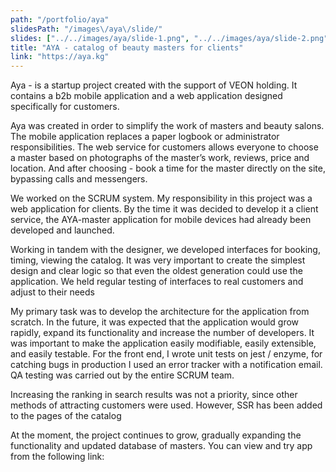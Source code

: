 ```yaml
---
path: "/portfolio/aya"
slidesPath: "/images\/aya\/slide/"
slides: ["../../images/aya/slide-1.png", "../../images/aya/slide-2.png", "../../images/aya/slide-3.png", "../../images/aya/slide-4.png", "../../images/aya/slide-5.png", "../../images/aya/slide-6.png",]
title: "AYA - catalog of beauty masters for clients"
link: "https://aya.kg"
---
```


Aya - is a startup project created with the support of VEON holding. It contains a b2b mobile application and a web application designed specifically for customers.

Aya was created in order to simplify the work of masters and beauty salons. The mobile application replaces a paper logbook or administrator responsibilities. The web service for customers allows everyone to choose a master based on photographs of the master’s work, reviews, price and location. And after choosing - book a time for the master directly on the site, bypassing calls and messengers.

We worked on the SCRUM system. My responsibility in this project was a web application for clients. By the time it was decided to develop it a client service, the AYA-master application for mobile devices had already been developed and launched.

Working in tandem with the designer, we developed interfaces for booking, timing, viewing the catalog. It was very important to create the simplest design and clear logic so that even the oldest generation could use the application. We held regular testing of interfaces to real customers and adjust to their needs

My primary task was to develop the architecture for the application from scratch. In the future, it was expected that the application would grow rapidly, expand its functionality and increase the number of developers. It was important to make the application easily modifiable, easily extensible, and easily testable. For the front end, I wrote unit tests on jest / enzyme, for catching bugs in production I used an error tracker with a notification email. QA testing was carried out by the entire SCRUM team.

Increasing the ranking in search results was not a priority, since other methods of attracting 
  customers were used. However, SSR has been added to the pages of the catalog

At the moment, the project continues to grow, gradually expanding the functionality and updated
   database of masters. You can view and try app  from the following link:
